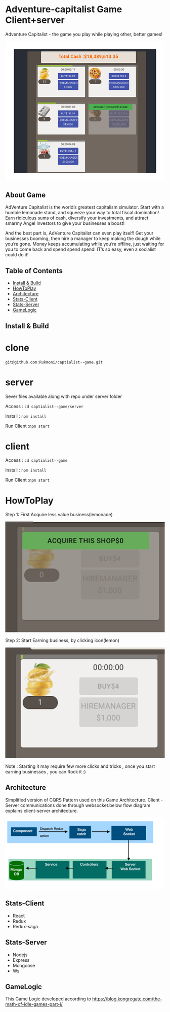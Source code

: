 # Adventure-capitalist Game Client+server
Adventure Capitalist - the game you play while playing other, better games!
<p align="center">
  <img src="screenshots/screenshot.jpg?raw=true" />
</p>

## About Game

AdVenture Capitalist is the world’s greatest capitalism simulator. Start with a humble lemonade stand, and squeeze your way to total fiscal domination! Earn ridiculous sums of cash, diversify your investments, and attract smarmy Angel Investors to give your businesses a boost!

And the best part is, AdVenture Capitalist can even play itself! Get your businesses booming, then hire a manager to keep making the dough while you’re gone. Money keeps accumulating while you’re offline, just waiting for you to come back and spend spend spend! IT’s so easy, even a socialist could do it!

## Table of Contents

- [Install & Build](#install--build)
- [HowToPlay](#howtoplay)
- [Architecture](#architecture)
- [Stats-Client](#stats-client)
- [Stats-Server](#stats-server)
- [GameLogic](#gamelogic)

## Install & Build
# clone
`git@github.com:Rukmoni/captialist--game.git`


# server
Sever files available along with repo under server folder

Access  : `cd captialist--game/server`

Install : `npm install`

Run Client :`npm start`


# client 

Access  : `cd captialist--game`

Install : `npm install`

Run Client :`npm start`

# HowToPlay

Step 1: First Acquire less value business(lemonade)
<p align="center">
  <img src="screenshots/step1.png?raw=true" />
</p>
Step 2: Start Earning business, by clicking icon(lemon)
<p align="center">
  <img src="screenshots/step2.png?raw=true" />
</p>

Note : Starting it may require few more clicks and tricks , once you start earning businesses , you can Rock it :)

## Architecture

Simplified version of CQRS Pattern used on this Game Architecture. Client - Server communications done through websocket.below flow diagram explains client-server architecture.  

<p align="center">
  <img src="screenshots/workflow.jpg?raw=true" />
</p>


## Stats-Client

- React
- Redux
- Redux-saga

## Stats-Server

- Nodejs
- Express
- Mongoose
- Ws 

## GameLogic

This Game Logic developed according to https://blog.kongregate.com/the-math-of-idle-games-part-i/





